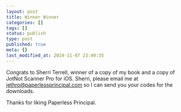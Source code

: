 ```yaml
---
layout: post
title: Winner Winner
categories: []
tags: []
status: publish
type: post
published: true
meta: {}
last_modified_at: 2024-11-07 23:40:35
---
```


Congrats to Sherri Terrell, winner of a copy of my book and a copy of JotNot Scanner Pro for iOS. Sherri, please email me at jethro@paperlessprincipal.com so I can send you your codes for the downloads.


Thanks for liking Paperless Principal.

